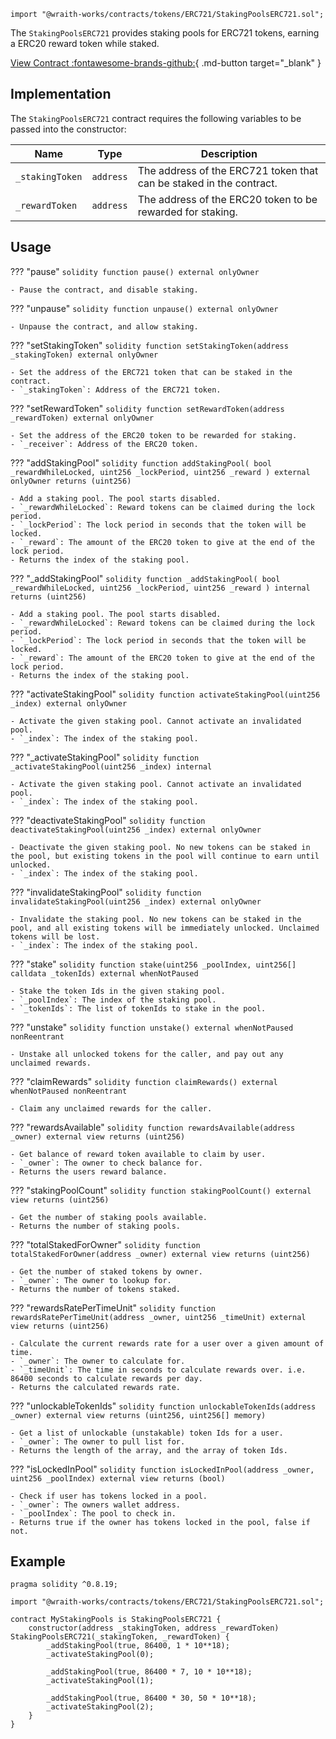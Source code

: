 ```solidity
import "@wraith-works/contracts/tokens/ERC721/StakingPoolsERC721.sol";
```

The `StakingPoolsERC721` provides staking pools for ERC721 tokens, earning a ERC20 reward token while staked.

[View Contract :fontawesome-brands-github:](https://github.com/Wraith-Works/wraith-works-contracts/blob/main/contracts/tokens/ERC721/StakingPoolsERC721.sol){ .md-button target="_blank" }

## Implementation

The `StakingPoolsERC721` contract requires the following variables to be passed into the constructor:

| Name            | Type      | Description                                                         |
|-----------------|-----------|---------------------------------------------------------------------|
| `_stakingToken` | `address` | The address of the ERC721 token that can be staked in the contract. |
| `_rewardToken`  | `address` | The address of the ERC20 token to be rewarded for staking.          |

## Usage

??? "pause"
    ```solidity
    function pause() external onlyOwner
    ```

    - Pause the contract, and disable staking.

??? "unpause"
    ```solidity
    function unpause() external onlyOwner
    ```

    - Unpause the contract, and allow staking.

??? "setStakingToken"
    ```solidity
    function setStakingToken(address _stakingToken) external onlyOwner
    ```

    - Set the address of the ERC721 token that can be staked in the contract.
    - `_stakingToken`: Address of the ERC721 token.

??? "setRewardToken"
    ```solidity
    function setRewardToken(address _rewardToken) external onlyOwner
    ```

    - Set the address of the ERC20 token to be rewarded for staking.
    - `_receiver`: Address of the ERC20 token.

??? "addStakingPool"
    ```solidity
    function addStakingPool(
        bool _rewardWhileLocked,
        uint256 _lockPeriod,
        uint256 _reward
    ) external onlyOwner returns (uint256)
    ```

    - Add a staking pool. The pool starts disabled.
    - `_rewardWhileLocked`: Reward tokens can be claimed during the lock period.
    - `_lockPeriod`: The lock period in seconds that the token will be locked.
    - `_reward`: The amount of the ERC20 token to give at the end of the lock period.
    - Returns the index of the staking pool.

??? "_addStakingPool"
    ```solidity
    function _addStakingPool(
        bool _rewardWhileLocked,
        uint256 _lockPeriod,
        uint256 _reward
    ) internal returns (uint256)
    ```

    - Add a staking pool. The pool starts disabled.
    - `_rewardWhileLocked`: Reward tokens can be claimed during the lock period.
    - `_lockPeriod`: The lock period in seconds that the token will be locked.
    - `_reward`: The amount of the ERC20 token to give at the end of the lock period.
    - Returns the index of the staking pool.

??? "activateStakingPool"
    ```solidity
    function activateStakingPool(uint256 _index) external onlyOwner
    ```

    - Activate the given staking pool. Cannot activate an invalidated pool.
    - `_index`: The index of the staking pool.

??? "_activateStakingPool"
    ```solidity
    function _activateStakingPool(uint256 _index) internal
    ```

    - Activate the given staking pool. Cannot activate an invalidated pool.
    - `_index`: The index of the staking pool.

??? "deactivateStakingPool"
    ```solidity
    function deactivateStakingPool(uint256 _index) external onlyOwner
    ```

    - Deactivate the given staking pool. No new tokens can be staked in the pool, but existing tokens in the pool will continue to earn until unlocked.
    - `_index`: The index of the staking pool.

??? "invalidateStakingPool"
    ```solidity
    function invalidateStakingPool(uint256 _index) external onlyOwner
    ```

    - Invalidate the staking pool. No new tokens can be staked in the pool, and all existing tokens will be immediately unlocked. Unclaimed tokens will be lost.
    - `_index`: The index of the staking pool.

??? "stake"
    ```solidity
    function stake(uint256 _poolIndex, uint256[] calldata _tokenIds) external whenNotPaused
    ```

    - Stake the token Ids in the given staking pool.
    - `_poolIndex`: The index of the staking pool.
    - `_tokenIds`: The list of tokenIds to stake in the pool.

??? "unstake"
    ```solidity
    function unstake() external whenNotPaused nonReentrant
    ```

    - Unstake all unlocked tokens for the caller, and pay out any unclaimed rewards.

??? "claimRewards"
    ```solidity
    function claimRewards() external whenNotPaused nonReentrant
    ```

    - Claim any unclaimed rewards for the caller.

??? "rewardsAvailable"
    ```solidity
    function rewardsAvailable(address _owner) external view returns (uint256)
    ```

    - Get balance of reward token available to claim by user.
    - `_owner`: The owner to check balance for.
    - Returns the users reward balance.

??? "stakingPoolCount"
    ```solidity
    function stakingPoolCount() external view returns (uint256)
    ```

    - Get the number of staking pools available.
    - Returns the number of staking pools.

??? "totalStakedForOwner"
    ```solidity
    function totalStakedForOwner(address _owner) external view returns (uint256)
    ```

    - Get the number of staked tokens by owner.
    - `_owner`: The owner to lookup for.
    - Returns the number of tokens staked.

??? "rewardsRatePerTimeUnit"
    ```solidity
    function rewardsRatePerTimeUnit(address _owner, uint256 _timeUnit) external view returns (uint256)
    ```

    - Calculate the current rewards rate for a user over a given amount of time.
    - `_owner`: The owner to calculate for.
    - `_timeUnit`: The time in seconds to calculate rewards over. i.e. 86400 seconds to calculate rewards per day.
    - Returns the calculated rewards rate.

??? "unlockableTokenIds"
    ```solidity
    function unlockableTokenIds(address _owner) external view returns (uint256, uint256[] memory)
    ```

    - Get a list of unlockable (unstakable) token Ids for a user.
    - `_owner`: The owner to pull list for.
    - Returns the length of the array, and the array of token Ids.

??? "isLockedInPool"
    ```solidity
    function isLockedInPool(address _owner, uint256 _poolIndex) external view returns (bool)
    ```

    - Check if user has tokens locked in a pool.
    - `_owner`: The owners wallet address.
    - `_poolIndex`: The pool to check in.
    - Returns true if the owner has tokens locked in the pool, false if not.

## Example

```solidity
pragma solidity ^0.8.19;

import "@wraith-works/contracts/tokens/ERC721/StakingPoolsERC721.sol";

contract MyStakingPools is StakingPoolsERC721 {
    constructor(address _stakingToken, address _rewardToken) StakingPoolsERC721(_stakingToken, _rewardToken) {
        _addStakingPool(true, 86400, 1 * 10**18);
        _activateStakingPool(0);

        _addStakingPool(true, 86400 * 7, 10 * 10**18);
        _activateStakingPool(1);

        _addStakingPool(true, 86400 * 30, 50 * 10**18);
        _activateStakingPool(2);
    }
}
```
